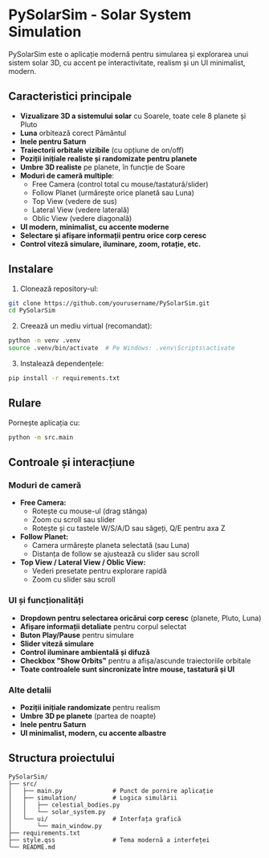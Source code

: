 # PySolarSim - Solar System Simulation

PySolarSim este o aplicație modernă pentru simularea și explorarea unui sistem solar 3D, cu accent pe interactivitate, realism și un UI minimalist, modern.

## Caracteristici principale

- **Vizualizare 3D a sistemului solar** cu Soarele, toate cele 8 planete și Pluto
- **Luna** orbitează corect Pământul
- **Inele pentru Saturn**
- **Traiectorii orbitale vizibile** (cu opțiune de on/off)
- **Poziții inițiale realiste și randomizate pentru planete**
- **Umbre 3D realiste** pe planete, în funcție de Soare
- **Moduri de cameră multiple**:
  - Free Camera (control total cu mouse/tastatură/slider)
  - Follow Planet (urmărește orice planetă sau Luna)
  - Top View (vedere de sus)
  - Lateral View (vedere laterală)
  - Oblic View (vedere diagonală)
- **UI modern, minimalist, cu accente moderne**
- **Selectare și afișare informații pentru orice corp ceresc**
- **Control viteză simulare, iluminare, zoom, rotație, etc.**

## Instalare

1. Clonează repository-ul:
```bash
git clone https://github.com/yourusername/PySolarSim.git
cd PySolarSim
```
2. Creează un mediu virtual (recomandat):
```bash
python -m venv .venv
source .venv/bin/activate  # Pe Windows: .venv\Scripts\activate
```
3. Instalează dependențele:
```bash
pip install -r requirements.txt
```

## Rulare

Pornește aplicația cu:
```bash
python -m src.main
```

## Controale și interacțiune

### Moduri de cameră
- **Free Camera:**
  - Rotește cu mouse-ul (drag stânga)
  - Zoom cu scroll sau slider
  - Rotește și cu tastele W/S/A/D sau săgeți, Q/E pentru axa Z
- **Follow Planet:**
  - Camera urmărește planeta selectată (sau Luna)
  - Distanța de follow se ajustează cu slider sau scroll
- **Top View / Lateral View / Oblic View:**
  - Vederi presetate pentru explorare rapidă
  - Zoom cu slider sau scroll

### UI și funcționalități
- **Dropdown pentru selectarea oricărui corp ceresc** (planete, Pluto, Luna)
- **Afișare informații detaliate** pentru corpul selectat
- **Buton Play/Pause** pentru simulare
- **Slider viteză simulare**
- **Control iluminare ambientală și difuză**
- **Checkbox "Show Orbits"** pentru a afișa/ascunde traiectoriile orbitale
- **Toate controalele sunt sincronizate între mouse, tastatură și UI**

### Alte detalii
- **Poziții inițiale randomizate** pentru realism
- **Umbre 3D pe planete** (partea de noapte)
- **Inele pentru Saturn**
- **UI minimalist, modern, cu accente albastre**

## Structura proiectului

```
PySolarSim/
├── src/
│   ├── main.py              # Punct de pornire aplicație
│   ├── simulation/          # Logica simulării
│   │   ├── celestial_bodies.py
│   │   └── solar_system.py
│   └── ui/                  # Interfața grafică
│       └── main_window.py
├── requirements.txt
├── style.qss                # Tema modernă a interfeței
└── README.md
``` 